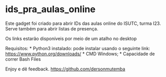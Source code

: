 # ids_pra_aulas_online
Este gadget foi criado para abrir IDs das aulas online do ISUTC, turma I23. Serve também para abrir listas de presença.

Os links estarão disponíveis por meio de um atalho no desktop

Requisitos:
    * Python3 instalado: pode instalar usando o seguinte link:
        https://www.python.org/downloads/
    * CMD Windows;
    * Capacidade de correr Bash Files

Enjoy e dê feedback.
https://github.com/dersonmutemba
